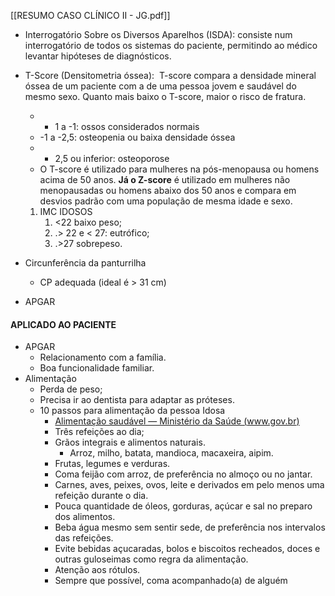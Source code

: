 [[RESUMO CASO CLÍNICO II -  JG.pdf]]

- Interrogatório Sobre os Diversos Aparelhos (ISDA): consiste num interrogatório de todos os sistemas do paciente, permitindo ao médico levantar hipóteses de diagnósticos.

- T-Score (Densitometria óssea):  T-score compara a densidade mineral óssea de um paciente com a de uma pessoa jovem e saudável do mesmo sexo. Quanto mais baixo o T-score, maior o risco de fratura.
	- + 1 a -1: ossos considerados normais 
	- -1 a -2,5: osteopenia ou baixa densidade óssea 
	- - 2,5 ou inferior: osteoporose
	- O T-score é utilizado para mulheres na pós-menopausa ou homens acima de 50 anos. **Já o Z-score** é utilizado em mulheres não menopausadas ou homens abaixo dos 50 anos e compara em desvios padrão com uma população de mesma idade e sexo.
	1. IMC IDOSOS
		1. <22 baixo peso;
		2. .> 22 e < 27: eutrófico; 
		3. .>27 sobrepeso.
- Circunferência da panturrilha
	- CP adequada (ideal é > 31 cm)
- APGAR

#### APLICADO AO PACIENTE
- APGAR
	- Relacionamento com a família. 
	- Boa funcionalidade familiar. 
- Alimentação 
	- Perda de peso; 
	- Precisa ir ao dentista para adaptar as próteses. 
	- 10 passos para alimentação da pessoa Idosa
		- [Alimentação saudável — Ministério da Saúde (www.gov.br)](https://www.gov.br/saude/pt-br/assuntos/saude-de-a-a-z/s/saude-da-pessoa-idosa/alimentacao-saudavel)
		- Três refeições ao dia;
		- Grãos integrais e alimentos naturais. 
			- Arroz, milho, batata, mandioca, macaxeira, aipim.
		- Frutas, legumes e verduras. 
		- Coma feijão com arroz, de preferência no almoço ou no jantar.
		- Carnes, aves, peixes, ovos, leite e derivados em pelo menos uma refeição durante o dia.
		- Pouca quantidade de óleos, gorduras, açúcar e sal no preparo dos alimentos.
		- Beba água mesmo sem sentir sede, de preferência nos intervalos das refeições.
		- Evite bebidas açucaradas, bolos e biscoitos recheados, doces e outras guloseimas como regra da alimentação.
		- Atenção aos rótulos. 
		- Sempre que possível, coma acompanhado(a) de alguém
